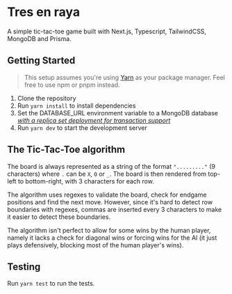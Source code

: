 # Tres en raya

A simple tic-tac-toe game built with Next.js, Typescript, TailwindCSS, MongoDB and Prisma.

## Getting Started

> This setup assumes you're using [Yarn](https://yarnpkg.com/) as your package manager. Feel free to use npm or pnpm instead.

1. Clone the repository
2. Run `yarn install` to install dependencies
3. Set the DATABASE_URL environment variable to a MongoDB database [*with a replica set deployment for transaction support*](https://www.prisma.io/docs/getting-started/setup-prisma/start-from-scratch/mongodb-typescript-mongodb)
4. Run `yarn dev` to start the development server

## The Tic-Tac-Toe algorithm

The board is always represented as a string of the format `"........."` (9 characters) where `.` can be `X`, `O` or `_`. The board is then rendered from top-left to bottom-right, with 3 characters for each row.

The algorithm uses regexes to validate the board, check for endgame positions and find the next move. However, since it's hard to detect row boundaries with regexes, commas are inserted every 3 characters to make it easier to detect these boundaries.

The algorithm isn't perfect to allow for some wins by the human player, namely it lacks a check for diagonal wins or forcing wins for the AI (it just plays defensively, blocking most of the human player's wins).

## Testing

Run `yarn test` to run the tests.
